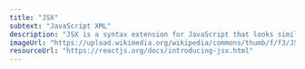```yaml
---
title: "JSX"
subtext: "JavaScript XML"
description: "JSX is a syntax extension for JavaScript that looks similar to XML or HTML. It's commonly used with React to describe what the UI should look like. JSX produces React 'elements' and is transformed into JavaScript by tools like Babel."
imageUrl: "https://upload.wikimedia.org/wikipedia/commons/thumb/f/f3/JSX_Logo.svg/1200px-JSX_Logo.svg.png"
resourceUrl: "https://reactjs.org/docs/introducing-jsx.html"
---
```

